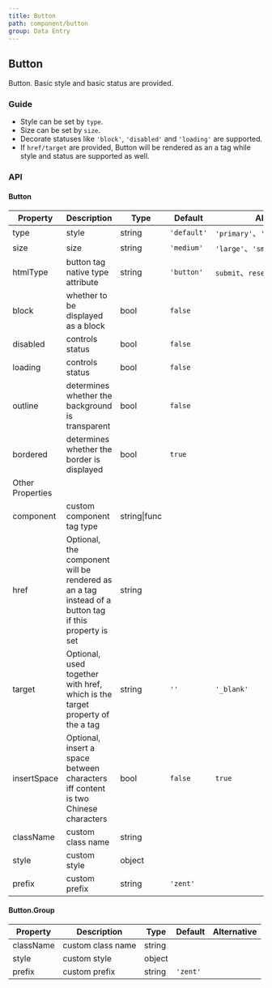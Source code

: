 ```yaml
---
title: Button
path: component/button
group: Data Entry
---
```


## Button

Button. Basic style and basic status are provided.

### Guide

- Style can be set by `type`.
- Size can be set by `size`.
- Decorate statuses like `'block'`, `'disabled'` and `'loading'` are supported.
- If `href/target` are provided, Button will be rendered as an a tag while style and status are supported as well.

### API

#### Button

| Property         | Description                                                                                          | Type         | Default     | Alternative                          |
| ---------------- | ---------------------------------------------------------------------------------------------------- | ------------ | ----------- | ------------------------------------ |
| type             | style                                                                                                | string       | `'default'` | `'primary'`、`'danger'`、`'success'` |
| size             | size                                                                                                 | string       | `'medium'`  | `'large'`、`'small'`                 |
| htmlType         | button tag native type attribute                                                                     | string       | `'button'`  | `submit`、`reset`、`button`          |
| block            | whether to be displayed as a block                                                                   | bool         | `false`     |                                      |
| disabled         | controls status                                                                                      | bool         | `false`     |                                      |
| loading          | controls status                                                                                      | bool         | `false`     |                                      |
| outline          | determines whether the background is transparent                                                     | bool         | `false`     |                                      |
| bordered         | determines whether the border is displayed                                                           | bool         | `true`      |                                      |
| Other Properties |                                                                                                      |              |             |                                      |
| component        | custom component tag type                                                                            | string\|func |             |                                      |
| href             | Optional, the component will be rendered as an a tag instead of a button tag if this property is set | string       |             |                                      |
| target           | Optional, used together with href, which is the target property of the a tag                         | string       | `''`        | `'_blank'`                           |
| insertSpace      | Optional, insert a space between characters iff content is two Chinese characters                    | bool         | `false`     | `true`                               |
| className        | custom class name                                                                                    | string       |             |                                      |
| style            | custom style                                                                                         | object       |             |                                      |
| prefix           | custom prefix                                                                                        | string       | `'zent'`    |                                      |

#### Button.Group

| Property  | Description       | Type   | Default  | Alternative |
| --------- | ----------------- | ------ | -------- | ----------- |
| className | custom class name | string |          |             |
| style     | custom style      | object |          |             |
| prefix    | custom prefix     | string | `'zent'` |             |
